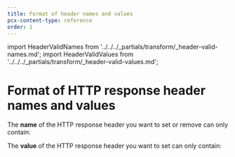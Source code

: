 ```yaml
---
title: Format of header names and values
pcx-content-type: reference
order: 1
---
```


import HeaderValidNames from '../../../_partials/transform/_header-valid-names.md';
import HeaderValidValues from '../../../_partials/transform/_header-valid-values.md';

# Format of HTTP response header names and values

The **name** of the HTTP response header you want to set or remove can only contain:

<HeaderValidNames />

The **value** of the HTTP response header you want to set can only contain:

<HeaderValidValues />
